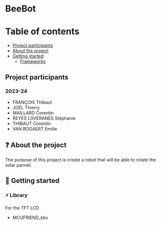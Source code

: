 # BeeBot

# Table of contents

* [Project participants](#project-participants)
* [About the project](#question-about-the-project)
* [Getting started](#rocket-getting-started)
    * [Frameworks](#zap-frameworks)

## **Project participants**

### 2023-24

- FRANÇOIS Thibaut
- JOEL Thierry
- MAILLARD Corentin
- REYES LOVERANES Stéphanie
- THIBAUT Corentin
- VAN BOGAERT Emilie

## :question: About the project

The purpose of this project is create a robot that will be able to rotate the solar pannel.

## :rocket: Getting started

### :zap: Library

For the TFT LCD
- MCUFRIEND_kbv
